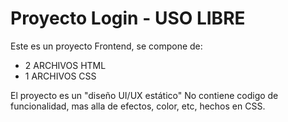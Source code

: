 # Proyecto Login - USO LIBRE
Este es un proyecto Frontend, se compone de:
- 2 ARCHIVOS HTML
- 1 ARCHIVOS CSS

El proyecto es un "diseño UI/UX estático"
No contiene codigo de funcionalidad, mas alla de efectos, color, etc, hechos en CSS.

